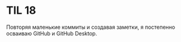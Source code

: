 # TIL 18

Повторяя маленькие коммиты и создавая заметки, я постепенно осваиваю GitHub и GitHub Desktop.
